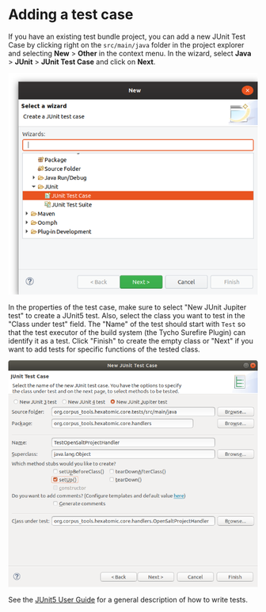 # Adding a test case

If you have an existing test bundle project, you can add a new JUnit Test Case by clicking right on the `src/main/java` folder
in the project explorer and selecting **New** > **Other** in the context menu.
In the wizard, select **Java** > **JUnit** > **JUnit Test Case** and click on **Next**.

![New Wizard for creating a new JUnit Test Case](new-junit-testcase-wizard.png)

In the properties of the test case, make sure to select "New JUnit Jupiter test" to create a JUnit5 test.
Also, select the class you want to test in the "Class under test" field.
The "Name" of the test should start with `Test` so that the test executor of the build system (the Tycho Surefire Plugin) can identify it as a test.
Click "Finish" to create the empty class or "Next" if you want to add tests for specific functions of the tested class.

![New JUnit Test Case properties](new-junit-testcase-properties.png)

See the [JUnit5 User Guide](https://junit.org/junit5/docs/current/user-guide/#writing-tests) for a general description
of how to write tests.
